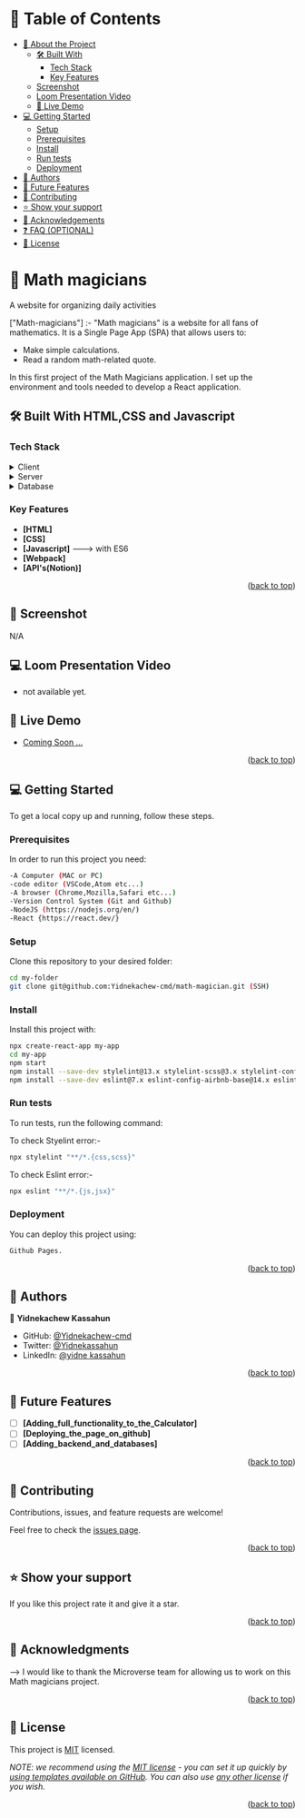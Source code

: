 <a name="readme-top"></a>

<div align="center">

  <br/>

</div>

<!-- TABLE OF CONTENTS -->

# 📗 Table of Contents

- [📖 About the Project](#about-project)
  - [🛠 Built With](#built-with)
    - [Tech Stack](#tech-stack)
    - [Key Features](#key-features)
  - [Screenshot](#screenshot)
  - [Loom Presentation Video](#loom-video)
  - [🚀 Live Demo](#live-demo)
- [💻 Getting Started](#getting-started)
  - [Setup](#setup)
  - [Prerequisites](#prerequisites)
  - [Install](#install)
  - [Run tests](#run-tests)
  - [Deployment](#triangular_flag_on_post-deployment)
- [👥 Authors](#authors)
- [🔭 Future Features](#future-features)
- [🤝 Contributing](#contributing)
- [⭐️ Show your support](#support)
- [🙏 Acknowledgements](#acknowledgements)
- [❓ FAQ (OPTIONAL)](#faq)
- [📝 License](#license)

<!-- PROJECT DESCRIPTION -->

# 📖 Math magicians <a name="about-project"></a>

A website for organizing daily activities

["Math-magicians"] :- "Math magicians" is a website for all fans of mathematics. It is a Single Page App (SPA) that allows users to:

- Make simple calculations.
- Read a random math-related quote.

In this first project of the Math Magicians application. I set up the environment and tools needed to develop a React application.

## 🛠 Built With <a name="built-with">HTML,CSS and Javascript</a>

### Tech Stack <a name="tech-stack"></a>

<details>
  <summary>Client</summary>
  <ul>
    <li><a href="https://en.wikipedia.org/wiki/HTML">HTML</a></li>
    <li><a href="https://www.w3.org/Style/CSS/Overview.en.html">CSS</a></li>
    <li><a href="https://www.javascript.com/">JavaScript</a></li>
    <li><a href="https://webpack.js.org/">Webpack</a></li>
    <li><a href="https://www.notion.so/product?fredir=1">Notion for API's</a></li>
  </ul>
</details>

<details>
  <summary>Server</summary>
  <ul>
    <li><a href="">N/A</a></li>
  </ul>
</details>

<details>
<summary>Database</summary>
  <ul>
    <li><a href="">N/A</a></li>
  </ul>
</details>

<!-- Features -->

### Key Features <a name="key-features"></a>

- **[HTML]**
- **[CSS]**
- **[Javascript]** ---> with ES6
- **[Webpack]**
- **[API's(Notion)]**

<p align="right">(<a href="#readme-top">back to top</a>)</p>

<!-- TO DO LIST TASK SCREENSHOT -->

## 🚀 Screenshot <a name="screenshot"></a>

N/A

## 💻 Loom Presentation Video <a name="loom-video"></a>

- not available yet.

<!-- LIVE DEMO -->

## 🚀 Live Demo <a name="live-demo"></a>

- [Coming Soon ...](N/A)

<p align="right">(<a href="#readme-top">back to top</a>)</p>

<!-- GETTING STARTED -->

## 💻 Getting Started <a name="getting-started"></a>

To get a local copy up and running, follow these steps.

### Prerequisites

In order to run this project you need:
```sh
-A Computer (MAC or PC)
-code editor (VSCode,Atom etc...)
-A browser (Chrome,Mozilla,Safari etc...)
-Version Control System (Git and Github)
-NodeJS (https://nodejs.org/en/)
-React {https://react.dev/}
```
### Setup

Clone this repository to your desired folder:
```sh
cd my-folder
git clone git@github.com:Yidnekachew-cmd/math-magician.git (SSH)
```
### Install

Install this project with:
```sh
npx create-react-app my-app
cd my-app
npm start
npm install --save-dev stylelint@13.x stylelint-scss@3.x stylelint-config-standard@21.x stylelint-csstree-validator@1.x
npm install --save-dev eslint@7.x eslint-config-airbnb-base@14.x eslint-plugin-import@2.x babel-eslint@10.x
```
### Run tests

To run tests, run the following command:

To check Styelint error:-
```sh
npx stylelint "**/*.{css,scss}"
```
To check Eslint error:-
```sh
npx eslint "**/*.{js,jsx}"
```
### Deployment

You can deploy this project using:
```sh
Github Pages.
```
<p align="right">(<a href="#readme-top">back to top</a>)</p>

<!-- AUTHORS -->

## 👥 Authors <a name="authors"></a>

👤 **Yidnekachew Kassahun**

- GitHub: [@Yidnekachew-cmd](https://github.com/Yidnekachew-cmd)
- Twitter: [@Yidnekassahun](https://twitter.com/Yidnekassahun)
- LinkedIn: [@yidne kassahun](https://www.linkedin.com/in/yidnekachew-kassahun-2b817a24b/)


<p align="right">(<a href="#readme-top">back to top</a>)</p>

<!-- FUTURE FEATURES -->

## 🔭 Future Features <a name="future-features"></a>

- [ ] **[Adding_full_functionality_to_the_Calculator]**
- [ ] **[Deploying_the_page_on_github]**
- [ ] **[Adding_backend_and_databases]**

<p align="right">(<a href="#readme-top">back to top</a>)</p>

<!-- CONTRIBUTING -->

## 🤝 Contributing <a name="contributing"></a>

Contributions, issues, and feature requests are welcome!

Feel free to check the [issues page](https://github.com/Yidnekachew-cmd/math-magician/issues).

<p align="right">(<a href="#readme-top">back to top</a>)</p>

<!-- SUPPORT -->

## ⭐️ Show your support <a name="support"></a>

If you like this project rate it and give it a star.

<p align="right">(<a href="#readme-top">back to top</a>)</p>

<!-- ACKNOWLEDGEMENTS -->

## 🙏 Acknowledgments <a name="acknowledgements"></a>

--> I would like to thank the Microverse team for allowing us to work on this Math magicians project.

<p align="right">(<a href="#readme-top">back to top</a>)</p>

<!-- LICENSE -->

## 📝 License <a name="license"></a>

This project is [MIT](./LICENSE) licensed.

_NOTE: we recommend using the [MIT license](https://choosealicense.com/licenses/mit/) - you can set it up quickly by [using templates available on GitHub](https://docs.github.com/en/communities/setting-up-your-project-for-healthy-contributions/adding-a-license-to-a-repository). You can also use [any other license](https://choosealicense.com/licenses/) if you wish._

<p align="right">(<a href="#readme-top">back to top</a>)</p>